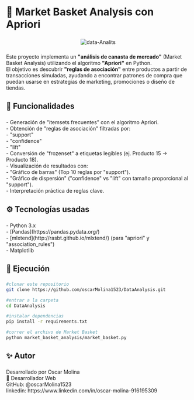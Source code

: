 <h1 align="left">🛒 Market Basket Analysis con Apriori</h1>

###

<div align="center">
  <img src="https://i.ibb.co/F44kqcNC/data-Analits.png" alt="data-Analits" border="0">
</div>

###

<p align="left">Este proyecto implementa un <strong>"análisis de canasta de mercado"</strong> (Market Basket Analysis) utilizando el algoritmo <strong>"Apriori"</strong> en Python.  <br>El objetivo es descubrir <strong>"reglas de asociación"</strong> entre productos a partir de transacciones simuladas, ayudando a encontrar patrones de compra que puedan usarse en estrategias de marketing, promociones o diseño de tiendas.</p>

###

<h2 align="left">📌 Funcionalidades</h2>

###

<p align="left">- Generación de "itemsets frecuentes" con el algoritmo Apriori.<br>- Obtención de "reglas de asociación" filtradas por:<br>  - "support"<br>  - "confidence"<br>  - "lift"<br>- Conversión de "frozenset" a etiquetas legibles (ej. Producto 15 → Producto 18).<br>- Visualización de resultados con:<br>  - "Gráfico de barras" (Top 10 reglas por "support").<br>  - "Gráfico de dispersión" ("confidence" vs "lift" con tamaño proporcional al "support").<br>- Interpretación práctica de reglas clave.</p>

###

<h2 align="left">⚙️ Tecnologías usadas</h2>

###

<p align="left">- Python 3.x<br>- [Pandas](https://pandas.pydata.org/)<br>- [mlxtend](http://rasbt.github.io/mlxtend/) (para "apriori" y "association_rules")<br>- Matplotlib</p>

###

<h2 align="left">🚀 Ejecución</h2>

###
```bash
#clonar este repositorio
git clone https://github.com/oscarMolina1523/DataAnalysis.git

#entrar a la carpeta
cd DataAnalysis

#instalar dependencias 
pip install -r requirements.txt

#correr el archivo de Market Basket
python market_basket_analysis/market_basket.py
```
###

<h2 align="left">✨ Autor</h2>

###

<p align="left">Desarrollado por Oscar Molina<br>💼 Desarrollador Web<br>GitHub: @oscarMolina1523<br>linkedin: https://www.linkedin.com/in/oscar-molina-916195309</p>

###
